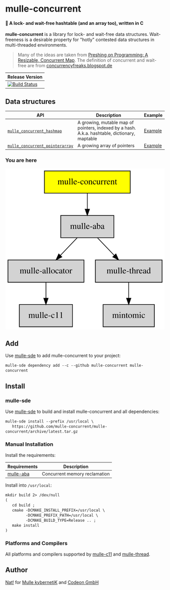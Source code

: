 # mulle-concurrent

#### 📶 A lock- and wait-free hashtable (and an array too), written in C

**mulle-concurrent** is a library for lock- and wait-free data structures.
Wait-freeness is a desirable property for "hotly" contested data structures
in multi-threaded environments.

> Many of the ideas are taken from [Preshing on Programming: A Resizable, Concurrent Map](http://preshing.com/20160222/a-resizable-concurrent-map/).
> The definition of concurrent and wait-free are from [concurrencyfreaks.blogspot.de](http://concurrencyfreaks.blogspot.de/2013/05/lock-free-and-wait-free-definition-and.html)


| Release Version
|-----------------------------------
[![Build Status](https://travis-ci.org/mulle-concurrent/mulle-concurrent.svg?branch=release)](https://travis-ci.org/mulle-concurrent/mulle-concurrent) | ![Mulle kybernetiK tag](https://img.shields.io/github/tag/mulle-concurrent/mulle-concurrent.svg?branch=release) [![Build Status](https://travis-ci.org/mulle-concurrent/mulle-concurrent.svg?branch=release)](https://travis-ci.org/mulle-concurrent/mulle-concurrent)

## Data structures

API                                                   | Description    | Example
------------------------------------------------------|----------------|---------
[`mulle_concurrent_hashmap`](dox/API_HASHMAP.md)      | A growing, mutable map of pointers, indexed by a hash. A.k.a. hashtable, dictionary, maptable | [Example](tests/hashmap/example.c)
[`mulle_concurrent_pointerarray`](dox/API_POINTERARRAY.md) | A growing array of pointers                                                              | [Example](tests/array/example.c)



### You are here

![Overview](overview.dot.svg)


## Add

Use [mulle-sde](//github.com/mulle-sde) to add mulle-concurrent to your project:

```
mulle-sde dependency add --c --github mulle-concurrent mulle-concurrent
```

## Install

### mulle-sde

Use [mulle-sde](//github.com/mulle-sde) to build and install mulle-concurrent and all dependencies:

```
mulle-sde install --prefix /usr/local \
   https://github.com/mulle-concurrent/mulle-concurrent/archive/latest.tar.gz
```

### Manual Installation


Install the requirements:

Requirements                                         | Description
-----------------------------------------------------|-----------------------
[mulle-aba](//github.com/mulle-concurrent/mulle-aba) | Concurrent memory reclamation


Install into `/usr/local`:

```
mkdir build 2> /dev/null
(
   cd build ;
   cmake -DCMAKE_INSTALL_PREFIX=/usr/local \
         -DCMAKE_PREFIX_PATH=/usr/local \
         -DCMAKE_BUILD_TYPE=Release .. ;
   make install
)
```

### Platforms and Compilers

All platforms and compilers supported by
[mulle-c11](//github.com/mulle-c/mulle-c11) and
[mulle-thread](//github.com/mulle-concurrent/mulle-thread).


## Author

[Nat!](//www.mulle-kybernetik.com/weblog) for
[Mulle kybernetiK](//www.mulle-kybernetik.com) and
[Codeon GmbH](//www.codeon.de)
